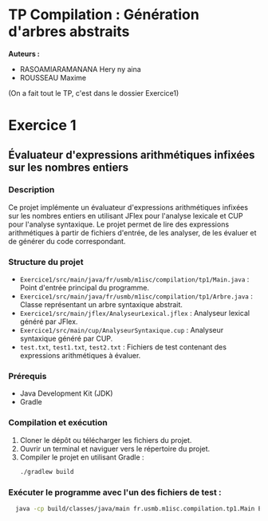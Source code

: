 # TP Compilation : Génération d'arbres abstraits
**Auteurs :**
- RASOAMIARAMANANA Hery ny aina
- ROUSSEAU Maxime

(On a fait tout le TP, c'est dans le dossier Exercice1)

# Exercice 1

## Évaluateur d'expressions arithmétiques infixées sur les nombres entiers

### Description
Ce projet implémente un évaluateur d'expressions arithmétiques infixées sur les nombres entiers en utilisant JFlex pour l'analyse lexicale et CUP pour l'analyse syntaxique. Le projet permet de lire des expressions arithmétiques à partir de fichiers d'entrée, de les analyser, de les évaluer et de générer du code correspondant.

### Structure du projet
- `Exercice1/src/main/java/fr/usmb/m1isc/compilation/tp1/Main.java` : Point d'entrée principal du programme.
- `Exercice1/src/main/java/fr/usmb/m1isc/compilation/tp1/Arbre.java` : Classe représentant un arbre syntaxique abstrait.
- `Exercice1/src/main/jflex/AnalyseurLexical.jflex` : Analyseur lexical généré par JFlex.
- `Exercice1/src/main/cup/AnalyseurSyntaxique.cup` : Analyseur syntaxique généré par CUP.
- `test.txt`, `test1.txt`, `test2.txt` : Fichiers de test contenant des expressions arithmétiques à évaluer.

### Prérequis
- Java Development Kit (JDK)
- Gradle

### Compilation et exécution
1. Cloner le dépôt ou télécharger les fichiers du projet.
2. Ouvrir un terminal et naviguer vers le répertoire du projet.
3. Compiler le projet en utilisant Gradle :
   ```sh
   ./gradlew build


### Exécuter le programme avec l'un des fichiers de test :
```sh
  java -cp build/classes/java/main fr.usmb.m1isc.compilation.tp1.Main Exercice1/test.txt


